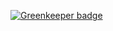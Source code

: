 
[![Greenkeeper badge](https://badges.greenkeeper.io/bjvickers/keystone.svg)](https://greenkeeper.io/)
